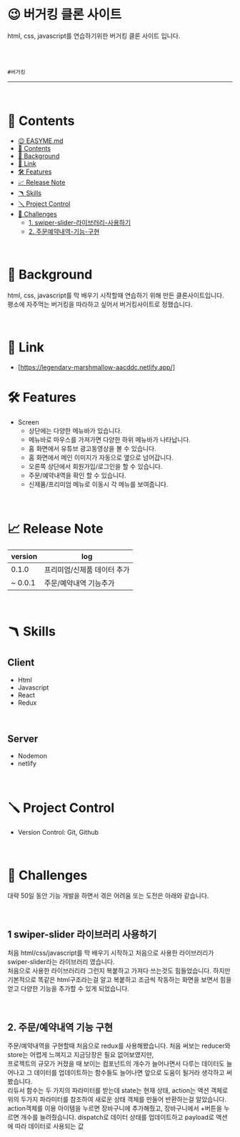 

# 😉 버거킹 클론 사이트


html, css, javascript를 연습하기위한 버거킹 클론 사이트 입니다. 

<br>
<br>

 `#버거킹` 



---

<br>

# 📖 Contents

- [😉 EASYME.md](#-easymemd)
- [📖 Contents](#-contents)
- [🌈 Background](#-background)
- [🔗 Link](#-link)
- [🛠 Features](#-features)
- [📈 Release Note](#-release-note)
- [🪃 Skills](#-skills)
- [🪛 Project Control](#-project-control)
- [🧗 Challenges](#-challenges)
  - [1. swiper-slider-라이브러리-사용하기](#1-swiper-slider-라이브러리-사용하기)
  - [2. 주문예약내역-기능-구현](#2-주문예약내역-기능-구현)



<br>

# 🌈 Background
html, css, javascript를 막 배우기 시작할때 연습하기 위해 만든 클론사이트입니다. <br> 
평소에 자주먹는 버거킹을 따라하고 싶어서 버거킹사이트로 정했습니다.

<br>

# 🔗 Link

- [https://legendary-marshmallow-aacddc.netlify.app/]


# 🛠 Features
- Screen
    - 상단에는 다양한 메뉴바가 있습니다.
    - 메뉴바로 마우스를 가져가면 다양한 하위 메뉴바가 나타납니다.
    - 홈 화면에서 유튜브 광고동영상을 볼 수 있습니다.
    - 홈 화면에서 메인 이미지가 자동으로 옆으로 넘어갑니다.
    - 오른쪽 상단에서 회원가입/로그인을 할 수 있습니다. 
    - 주문/예약내역을 확인 할 수 있습니다.
    - 신제품/프리미엄 메뉴로 이동시 각 메뉴를 보여줍니다.

<br>

# 📈 Release Note
| version | log |
| --- | --- |
| 0.1.0 | 프리미엄/신제품 데이터 추가 |
| ~ 0.0.1 | 주문/예약내역 기능추가 |

<br>

# 🪃 Skills

## Client
- Html
- Javascript
- React
- Redux

<br>

## Server

- Nodemon
- netlify

<br>

# 🪛 Project Control

- Version Control: Git, Github

<br>

# 🧗 Challenges

대략 50일 동안 기능 개발을 하면서 겪은 어려움 또는 도전은 아래와 같습니다.

<br>



## 1 swiper-slider 라이브러리 사용하기

처음 html/css/javascript를 막 배우기 시작하고 처음으로 사용한 라이브러리가 swiper-slider라는 라이브러리 였습니다. <br>
처음으로 사용한 라이브러리라 그런지 복붙하고 가져다 쓰는것도 힘들었습니다. 하지만 기본적으로 똑같은 html구조라는걸 알고 복붙하고 조금씩 작동하는 화면을 보면서 힘을얻고 다양한 기능을 추가할 수 있게 되었습니다.

<br>



## 2. 주문/예약내역 기능 구현

주문/예약내역을 구현할때 처음으로 redux를 사용해봤습니다. 처음 써보는 reducer와 store는 어렵게 느껴지고 지금당장은 필요 없어보였지만, <br>
프로젝트의 규모가 커졌을 때 보이는 컴포넌트의 개수가 늘어나면서 다루는 데이터도 늘어나고 그 데이터를 업데이트하는 함수들도 늘어나면 앞으로 도움이 될거라 생각하고 써봤습니다.<br>
리듀서 함수는 두 가지의 파라미터를 받는데 state는 현재 상태,  action는 액션 객체로 위의 두가지 파라미터를 참조하여 새로운 상태 객체를 만들어 반환하는걸 알았습니다.
action객체를 이용 아이템을 누르면 장바구니에 추가해줬고, 장바구니에서 +버튼을 누르면 개수를 늘려줬습니다. dispatch로 데이터 상태를 업데이트하고 payload로 액션에 따라 데이터로 사용되는 값

<br><br><br><br>

  







